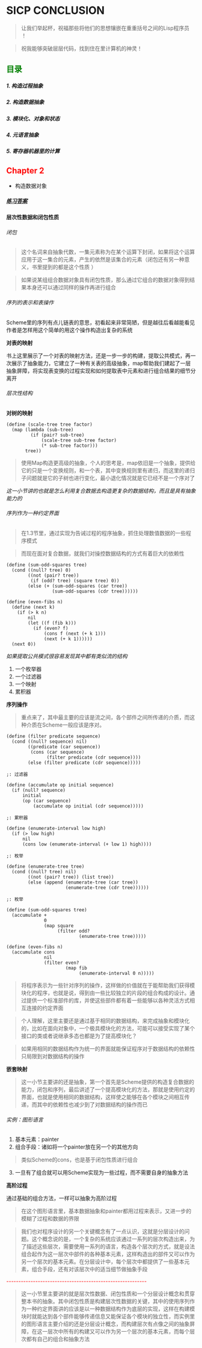 # **SICP CONCLUSION**

> 让我们举起杯，祝福那些将他们的思想镶嵌在重重括号之间的Lisp程序员 ！

> 祝我能够突破层层代码，找到住在里计算机的神灵！

## **<font color = "green">目录</font>**
##### 1. 构造过程抽象
##### 2. 构造数据抽象
##### 3. 模块化、对象和状态
##### 4. 元语言抽象
##### 5. 寄存器机器里的计算

## **<font color = "red">Chapter 2</font>**
- 构造数据对象

##### [练习答案](https://github.com/dejavudwh/SICP-Exercise)

#### 层次性数据和闭包性质

###### 闭包

> 这个名词来自抽象代数，一集元素称为在某个运算下封闭，如果将这个运算应用于这一集合的元素，产生的依然是该集合的元素（闭包还有另一种意义，书里提到的都是这个性质 ）

> 如果说某组组合数据对象具有闭包性质，那么通过它组合的数据对象得到结果本身还可以通过同样的操作再进行组合

###### 序列的表示和表操作

Scheme里的序列有点儿链表的意思，初看起来非常简陋，但是越往后看越能看见作者是怎样用这个简单的用这个操作构造出复杂的系统

**对表的映射**

书上这里展示了一个对表的映射方法，还是一步一步的构建，提取公共模式，再一次展示了抽象能力，它建立了一种有关表的高级抽象，map帮助我们建起了一层抽象屏障，将实现表变换的过程实现和如何提取表中元素和进行组合结果的细节分离开

###### 层次性结构


**对树的映射**
```
(define (scale-tree tree factor)
  (map (lambda (sub-tree)
         (if (pair? sub-tree)
             (scale-tree sub-tree factor)
             (* sub-tree factor)))
       tree))
```

>使用Map构造更高级的抽象，个人的思考是，map依旧是一个抽象，提供给它的只是一个变换规则，和一个表，其中变换规则里有递归，而这里的递归子问题就是它的子树也进行变化，最小退化情况就是它已经不是一个序对了

*这一小节讲的也就是怎么利用复合数据去构造更复杂的数据结构，而且是具有抽象能力的*

###### 序列作为一种约定界面

> 在1.3节里，通过实现为告诫过程的程序抽象，抓住处理数值数据的一些程序模式

> 而现在面对复合数据，就我们对操控数据结构的方式有着巨大的依赖性

```
(define (sum-odd-squares tree)
  (cond ((null? tree) 0)
        ((not (pair? tree))
         (if (odd? tree) (square tree) 0))
        (else (+ (sum-odd-squares (car tree))
                 (sum-odd-squares (cdr tree))))))

(define (even-fibs n)
  (define (next k)
    (if (> k n)
        nil
        (let ((f (fib k)))
          (if (even? f)
              (cons f (next (+ k 1)))
              (next (+ k 1))))))
  (next 0))
```
*如果提取公共模式很容易发现其中都有类似流的结构*

  1. 一个枚举器
  2. 一个过滤器
  3. 一个映射
  4. 累积器

**序列操作**

> 重点来了，其中最主要的应该是流之间，各个部件之间所传递的介质，而这种介质在Scheme一般应该是序对。

```
(define (filter predicate sequence)
  (cond ((null? sequence) nil)
        ((predicate (car sequence))
         (cons (car sequence)
               (filter predicate (cdr sequence))))
        (else (filter predicate (cdr sequence)))))

;: 过滤器

(define (accumulate op initial sequence)
  (if (null? sequence)
      initial
      (op (car sequence)
          (accumulate op initial (cdr sequence)))))

;: 累积器

(define (enumerate-interval low high)
  (if (> low high)
      nil
      (cons low (enumerate-interval (+ low 1) high))))

;: 枚举

(define (enumerate-tree tree)
  (cond ((null? tree) nil)
        ((not (pair? tree)) (list tree))
        (else (append (enumerate-tree (car tree))
                      (enumerate-tree (cdr tree))))))

;: 枚举

(define (sum-odd-squares tree)
  (accumulate +
              0
              (map square
                   (filter odd?
                           (enumerate-tree tree)))))

(define (even-fibs n)
  (accumulate cons
              nil
              (filter even?
                      (map fib
                           (enumerate-interval 0 n)))))
```

> 将程序表示为一些针对序列的操作，这样做的价值就在于能帮助我们获得模块化的程序，也就是说，得到由一些比较独立的片段的组合构成的设计。通过提供一个标准部件的库，并使这些部件都有着一些能够以各种灵活方式相互连接的约定界面

> 个人理解，这里主要还是通过基于相同的数据结构，来完成抽象和模块化的，比如在面向对象中，一个极具模块化的方法，可能可以接受实现了某个接口的类或者说继承多态也都是为了提高模块化？

> 如果用相同的数据结构作为统一的界面就能保证程序对于数据结构的依赖性只局限到对数据结构的操作

**嵌套映射**

> 这一小节主要讲的还是抽象，第一个首先是Scheme提供的构造复合数据的能力，闭包和序列，最后讲述了一个提高模块化的方法，那就是使用约定的界面，也就是使用相同的数据结构，这样使之能够在各个模块之间相互传递，而其中的依赖性也减少到了对数据结构的操作而已

###### 实例：图形语言

1. 基本元素：painter
2. 组合手段：诸如将一个painter放在另一个的其他方向
  > 类似Scheme的cons，也是基于闭包性质进行组合

3. 一旦有了组合就可以用Scheme实现为一些过程，而不需要自身的抽象方法

**高阶过程**

通过基础的组合方法，一样可以抽象为高阶过程

> 在这个图形语言里，基本数据抽象和painter都用过程来表示，又进一步的模糊了过程和数据的界限

> 我们也对程序设计的另一个关键概念有了一点认识，这就是分层设计的问题。这个概念说的是，一个复杂的系统应该通过一系列的层次构造出来，为了描述这些层次，需要使用一系列的语言，构造各个层次的方式，就是设法组合起作为这一层次中部件的各种基本元素，这样构造出的部件又可以作为另一个层次的基本元素。在分层设计中，每个层次中都提供了一些基本元素，组合手段，还有对该层次中的适当细节做抽象手段

<font color="red">----------------------------------------------------------</font>

> 这一小节里主要讲的就是层次性数据、闭包性质和一个分层设计概念和贯穿整本书的抽象。其中闭包性质是构建层次性数据的关键，其中的使用序列作为一种约定界面讲的应该是以一种数据结构作为底层的实现，这样在构建模块时就能达到各个部件能够传递信息又能保证各个模块的独立性，而实例里的图形语言主要介绍的还是分层设计概念，而构建层次有点像之间的抽象屏障，在这一层次中所有的构建又可以作为另一个层次的基本元素，而每个层次都有自己的组合和抽象方法
